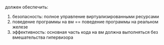 должен обеспечить:
1) безопасность: полное управление виртуализированными ресурсами
2) поведение программы на вм == поведение программы на реальном железе
3) эффективность: основная часть кода на вм должна выполняться без вмешательства гипервизора